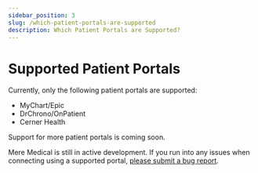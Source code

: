 ```yaml
---
sidebar_position: 3
slug: /which-patient-portals-are-supported
description: Which Patient Portals are Supported?
---
```


# Supported Patient Portals

Currently, only the following patient portals are supported:

- MyChart/Epic
- DrChrono/OnPatient
- Cerner Health

Support for more patient portals is coming soon.

Mere Medical is still in active development. If you run into any issues when connecting using a supported portal, [please submit a bug report](mailto:cfu288@meremedical.co).

